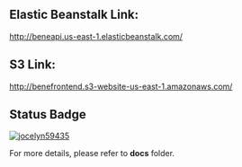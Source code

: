 ## Elastic Beanstalk Link:

http://beneapi.us-east-1.elasticbeanstalk.com/

## S3 Link:

http://benefrontend.s3-website-us-east-1.amazonaws.com/

## Status Badge

[![jocelyn59435](https://circleci.com/gh/jocelyn59435/bene_store_fullstack/tree/teesloane-patch-5.svg?style=svg)](https://app.circleci.com/pipelines/github/Jocelyn59435/bene_store_fullstack)

For more details, please refer to **docs** folder.
